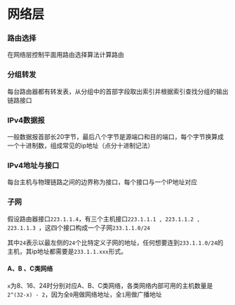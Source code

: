 # 网络层

### 路由选择

在网络层控制平面用路由选择算法计算路由



### 分组转发

每台路由器都有转发表，从分组中的首部字段取出索引并根据索引查找分组的输出链路接口



### IPv4数据报

一般数据报首部长20字节，最后八个字节是源端口和目的端口，每个字节换算成一个十进制数，组成常见的ip地址（点分十进制记法）



### IPv4地址与接口

每台主机与物理链路之间的边界称为接口，每个接口与一个IP地址对应



### 子网

假设路由器接口`223.1.1.4`，有三个主机接口`223.1.1.1 , 223.1.1.2 , 223.1.1.3 `，这四个接口构成一个子网`233.1.1.0/24`

其中`24`表示以最左侧的`24`个比特定义子网的地址，任何想要连到`233.1.1.0/24`的主机，其ip地址都需要是`233.1.1.xxx`形式。



#### A、B 、C类网络

`x`为8、16、24时分别对应A、B、C类网络，各类网络内部可用的主机数量是`2^(32-x) - 2`，因为全`0`用做网络地址，全`1`用做广播地址

